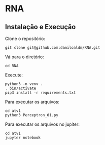 # RNA

## Instalação e Execução
Clone o repositório:
```
git clone git@github.com:daniloaldm/RNA.git
```
Vá para o diretório:
```
cd RNA
```
Execute:
```
python3 -m venv .
. bin/activate
pip3 install -r requirements.txt
```

Para executar os arquivos:
```
cd atv1
python3 Perceptron_01.py
```
Para executar os arquivos no jupiter:
```
cd atv1
jupyter notebook
```
